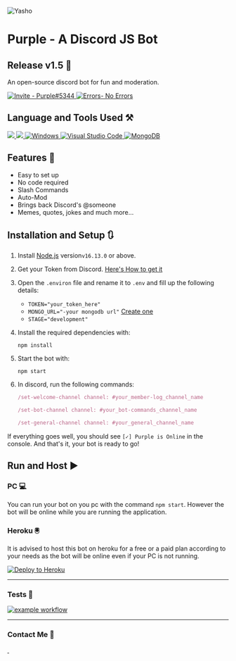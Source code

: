 ![Yasho](https://i.imgur.com/3qGmuev.png) 

<div>

# Purple - A Discord JS Bot
## Release v1.5 🦄

An open-source discord bot for fun and moderation.

<a href="https://discord.com/api/oauth2/authorize?client_id=908201780494606356&amp;permissions=397808498902&amp;scope=bot%20applications.commands">
<img src="https://img.shields.io/static/v1?label=Invite&amp;message=Purple%235344&amp;color=%234248f5&amp;style=for-the-badge&amp;logo=https%3A%2F%2Flogos-world.net%2Fwp-content%2Fuploads%2F2020%2F12%2FDiscord-Logo.png" alt="Invite - Purple#5344" target="_blank">
</a>
<a href="https://github.com/Yasho022/Purple-DiscordBot/actions" target="_blank"><img src="https://img.shields.io/badge/Build Test-Passing-%2319bd5a?style=for-the-badge" alt="Errors- No Errors"></a>

</div>

## Language and Tools Used ⚒️
<a href = "https://www.javascript.com/" target="_blank">
<img src="https://img.shields.io/badge/JavaScript-37363d?style=for-the-badge&logo=javascript&logoColor=F7DF1E">
</a>
<a href = "https://nodejs.org/en/" target="_blank">
<img src="https://img.shields.io/badge/Node.js-339933?style=for-the-badge&logo=nodedotjs&logoColor=white">
</a>
<a href="https://www.npmjs.com/">
<img src="https://img.shields.io/badge/npm-f54266?style=for-the-badge&amp;logo=npm&amp;logoColor=white" alt="Windows">
</a>

<a href = "https://code.visualstudio.com/" target="_blank">
<img src="https://img.shields.io/badge/visual studio code-4275f5.svg?style=for-the-badge&amp;logo=visual-studio-code&amp;logoColor=white" alt="Visual Studio Code"> </a>
<a href = "https://www.microsoft.com/en-in/windows/windows-11" target="_blank">
</a>
<a href="https://www.mongodb.com/">
<img src="https://img.shields.io/badge/MONGOOSE-37363d?style=for-the-badge&amp;logo=mongodb&amp;logoColor=green" alt="MongoDB">
</a>





## Features 🔮
- Easy to set up
- No code required
- Slash Commands
- Auto-Mod
- Brings back Discord's @someone
- Memes, quotes, jokes and much more...

## Installation and Setup 🔃 
1. Install [Node.js](https://nodejs.org/en/) version`v16.13.0` or above.

1. Get your Token from Discord. [Here's How to get it](https://www.writebots.com/discord-bot-token/)

1. Open the `.environ` file and rename it to `.env` and fill up the following details:
    - `TOKEN="your_token_here"`
    - `MONGO_URL="-your mongodb url"` [Create one](https://www.mongodb.com/basics/create-database)
    - `STAGE="development"`
1. Install the required dependencies with:
    ```shell
    npm install
    ```
1. Start the bot with:
    ```shell
    npm start
    ```
1. In discord, run the following commands:
    ```js
    /set-welcome-channel channel: #your_member-log_channel_name
    ```
    ```js
    /set-bot-channel channel: #your_bot-commands_channel_name
    ```
    ```js
    /set-general-channel channel: #your_general_channel_name
    ```

If everything goes well, you should see `[✓] Purple is Online` in the console. And that's it, your bot is ready to go!

## Run and Host ▶️ 
###  PC 💻
You can run your bot on you pc with the command `npm start`. However the bot will be online while you are running the application.
### Heroku 🖲️
It is advised to host this bot on heroku for a free or a paid plan according to your needs as the bot will be online even if your PC is not running.


<a href="https://heroku.com/deploy?template=https://github.com/Yasho022/Purple-DiscordBot" target="_blank"><img src="https://www.herokucdn.com/deploy/button.svg" alt="Deploy to Heroku"></a>


---
### Tests 🧪 
<a href = "https://github.com/Yasho022/Purple-DiscordBot/actions" target="_blank">
<img src="https://github.com/Yasho022/Purple-DiscordBot/actions/workflows/node.js.yml/badge.svg" alt="example workflow">
</a>

___

### Contact Me 💌
          
<a href = "https://discord.com/users/756407252587642911" target="_blank">
<img src="https://img.shields.io/badge/Yasho_%231076-5340ff?style=for-the-badge&amp;logo=discord&amp;logoColor=white" alt="">
</a>
<a href = "https://mail.google.com/mail/u/0/#inbox?compose=new" target="_blank">
<img src="https://img.shields.io/badge/wiredhack022@gmail.com-e9ff40?style=for-the-badge&amp;logo=gmail&amp;logoColor=black" alt="">
</a>
